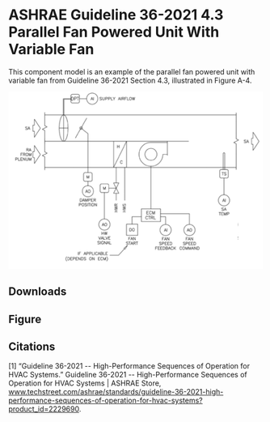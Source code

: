 # ASHRAE Guideline 36-2021 4.3 Parallel Fan Powered Unit With Variable Fan

This component model is an example of the parallel fan powered unit with variable fan from Guideline 36-2021 Section 4.3, illustrated in Figure A-4.

![](../_static/images/guideline36-2021-4.3-parallel-variable.png)

## Downloads

## Figure


## Citations
[1] “Guideline 36-2021 -- High-Performance Sequences of Operation for HVAC Systems.” Guideline 36-2021 -- High-Performance Sequences of Operation for HVAC Systems | ASHRAE Store, www.techstreet.com/ashrae/standards/guideline-36-2021-high-performance-sequences-of-operation-for-hvac-systems?product_id=2229690. 

